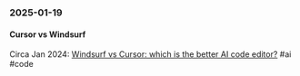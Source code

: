 ### 2025-01-19
#### Cursor vs Windsurf
Circa Jan 2024: [Windsurf vs Cursor: which is the better AI code editor?](https://www.builder.io/blog/windsurf-vs-cursor) #ai #code 

